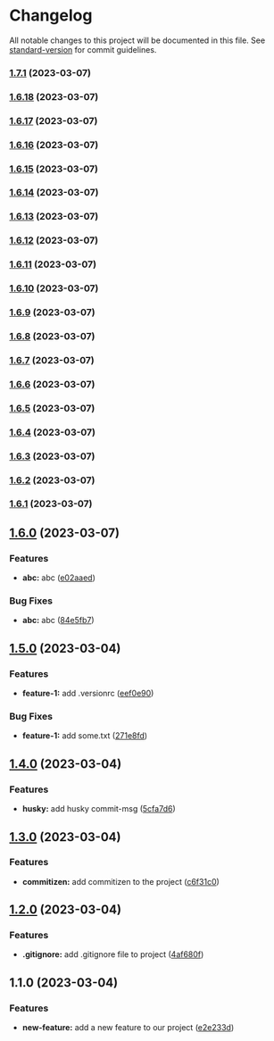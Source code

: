 # Changelog

All notable changes to this project will be documented in this file. See [standard-version](https://github.com/conventional-changelog/standard-version) for commit guidelines.

### [1.7.1](https://github.com/digitalya-eusebiugagea/my-project/compare/v1.6.18...v1.7.1) (2023-03-07)

### [1.6.18](https://github.com/digitalya-eusebiugagea/my-project/compare/v1.6.17...v1.6.18) (2023-03-07)

### [1.6.17](https://github.com/digitalya-eusebiugagea/my-project/compare/v1.6.16...v1.6.17) (2023-03-07)

### [1.6.16](https://github.com/digitalya-eusebiugagea/my-project/compare/v1.6.15...v1.6.16) (2023-03-07)

### [1.6.15](https://github.com/digitalya-eusebiugagea/my-project/compare/v1.6.14...v1.6.15) (2023-03-07)

### [1.6.14](https://github.com/digitalya-eusebiugagea/my-project/compare/v1.6.13...v1.6.14) (2023-03-07)

### [1.6.13](https://github.com/digitalya-eusebiugagea/my-project/compare/v1.6.12...v1.6.13) (2023-03-07)

### [1.6.12](https://github.com/digitalya-eusebiugagea/my-project/compare/v1.6.11...v1.6.12) (2023-03-07)

### [1.6.11](https://github.com/digitalya-eusebiugagea/my-project/compare/v1.6.10...v1.6.11) (2023-03-07)

### [1.6.10](https://github.com/digitalya-eusebiugagea/my-project/compare/v1.6.9...v1.6.10) (2023-03-07)

### [1.6.9](https://github.com/digitalya-eusebiugagea/my-project/compare/v1.6.8...v1.6.9) (2023-03-07)

### [1.6.8](https://github.com/digitalya-eusebiugagea/my-project/compare/v1.6.7...v1.6.8) (2023-03-07)

### [1.6.7](https://github.com/digitalya-eusebiugagea/my-project/compare/v1.6.6...v1.6.7) (2023-03-07)

### [1.6.6](https://github.com/digitalya-eusebiugagea/my-project/compare/v1.6.5...v1.6.6) (2023-03-07)

### [1.6.5](https://github.com/digitalya-eusebiugagea/my-project/compare/v1.6.4...v1.6.5) (2023-03-07)

### [1.6.4](https://github.com/digitalya-eusebiugagea/my-project/compare/v1.6.3...v1.6.4) (2023-03-07)

### [1.6.3](https://github.com/digitalya-eusebiugagea/my-project/compare/v1.6.2...v1.6.3) (2023-03-07)

### [1.6.2](https://github.com/digitalya-eusebiugagea/my-project/compare/v1.6.1...v1.6.2) (2023-03-07)

### [1.6.1](https://github.com/digitalya-eusebiugagea/my-project/compare/v1.6.0...v1.6.1) (2023-03-07)

## [1.6.0](https://github.com/digitalya-eusebiugagea/my-project/compare/v1.5.0...v1.6.0) (2023-03-07)


### Features

* **abc:** abc ([e02aaed](https://github.com/digitalya-eusebiugagea/my-project/commit/e02aaed7f9b5f34f1ae61f746cc4c352705b1b47))


### Bug Fixes

* **abc:** abc ([84e5fb7](https://github.com/digitalya-eusebiugagea/my-project/commit/84e5fb7259f56974a8612c8f08858729c1fc3f09))

## [1.5.0](https://github.com/digitalya-eusebiugagea/my-project/compare/v1.4.0...v1.5.0) (2023-03-04)


### Features

* **feature-1:** add .versionrc ([eef0e90](https://github.com/digitalya-eusebiugagea/my-project/commit/eef0e90b5607a65ed1d8d89de6b7e74b73cb3fb0))


### Bug Fixes

* **feature-1:** add some.txt ([271e8fd](https://github.com/digitalya-eusebiugagea/my-project/commit/271e8fd101a632ff0916fa27761ff18a9a82871e))

## [1.4.0](https://github.com/digitalya-eusebiugagea/my-project/compare/v1.3.0...v1.4.0) (2023-03-04)


### Features

* **husky:** add husky commit-msg ([5cfa7d6](https://github.com/digitalya-eusebiugagea/my-project/commit/5cfa7d69b1c3a1abacc525102f036ed88344da96))

## [1.3.0](https://github.com/digitalya-eusebiugagea/my-project/compare/v1.2.0...v1.3.0) (2023-03-04)


### Features

* **commitizen:** add commitizen to the project ([c6f31c0](https://github.com/digitalya-eusebiugagea/my-project/commit/c6f31c05922e859a935d9d8ca7e24d76360f2b0c))

## [1.2.0](https://github.com/digitalya-eusebiugagea/my-project/compare/v1.1.0...v1.2.0) (2023-03-04)


### Features

* **.gitignore:** add .gitignore file to project ([4af680f](https://github.com/digitalya-eusebiugagea/my-project/commit/4af680fe7623de41e8ff17050b534ab710b8a78e))

## 1.1.0 (2023-03-04)


### Features

* **new-feature:** add a new feature to our project ([e2e233d](https://github.com/digitalya-eusebiugagea/my-project/commit/e2e233de1da65845057fb67529c24d8fe7731154))
